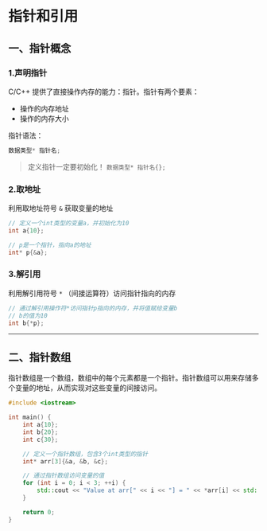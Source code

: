 # 指针和引用

## 一、指针概念

### 1.声明指针

C/C++ 提供了直接操作内存的能力：指针。指针有两个要素：

- 操作的内存地址
- 操作的内存大小

指针语法：

```c++
数据类型* 指针名;
```

> 定义指针一定要初始化！ `数据类型* 指针名{};`

### 2.取地址

利用取地址符号 `&` 获取变量的地址

```c++
// 定义一个int类型的变量a，并初始化为10
int a{10};

// p是一个指针，指向a的地址
int* p{&a}; 
```

### 3.解引用

利用解引用符号 `*` （间接运算符）访问指针指向的内存

```c++
// 通过解引用操作符*访问指针p指向的内存，并将值赋给变量b
// b的值为10
int b{*p}; 
```

---

## 二、指针数组

指针数组是一个数组，数组中的每个元素都是一个指针。指针数组可以用来存储多个变量的地址，从而实现对这些变量的间接访问。

```c++
#include <iostream>

int main() {
    int a{10};
    int b{20};
    int c{30};

    // 定义一个指针数组，包含3个int类型的指针
    int* arr[3]{&a, &b, &c};

    // 通过指针数组访问变量的值
    for (int i = 0; i < 3; ++i) {
        std::cout << "Value at arr[" << i << "] = " << *arr[i] << std::endl;
    }

    return 0;
}
```
